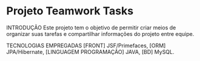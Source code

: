 # Projeto Teamwork Tasks

INTRODUÇÃO
Este projeto tem o objetivo de permitir criar meios de organizar suas tarefas e compartilhar informações do projeto entre equipe.

TECNOLOGIAS EMPREGADAS
[FRONT] JSF/Primefaces, 
[ORM] JPA/Hibernate, 
[LINGUAGEM PROGRAMAÇÃO] JAVA, 
[BD] MySQL.
